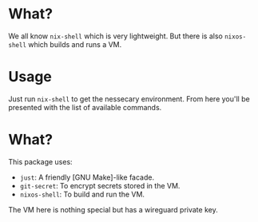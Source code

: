 # What?
We all know `nix-shell` which is very lightweight.
But there is also `nixos-shell` which builds and runs a VM.

# Usage
Just run `nix-shell` to get the nessecary environment.
From here you'll be presented with the list of available commands.

# What?
This package uses:
* `just`: A friendly [GNU Make]-like facade.
* `git-secret`: To encrypt secrets stored in the VM.
* `nixos-shell`: To build and run the VM.

The VM here is nothing special but has a wireguard private key.
